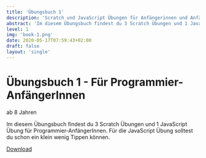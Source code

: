 ```yaml
---
title: 'Übungsbuch 1'
description: 'Scratch und JavaScript Übungen für Anfängerinnen und Anfänger'
abstract: 'Im diesem Übungsbuch findest du 3 Scratch Übungen und 1 JavaScript Übung für Programmier-AnfängerInnen. Für die JavaScript Übung solltest du schon ein klein wenig Tippen können.'
level: 1
img: 'book-1.png'
date: 2020-05-17T07:59:43+02:00
draft: false
layout: 'single'
---
```


# Übungsbuch 1 - Für Programmier-AnfängerInnen
ab 8 Jahren

Im diesem Übungsbuch findest du 3 Scratch Übungen und 1 JavaScript Übung für Programmier-AnfängerInnen. Für die JavaScript Übung solltest du schon ein klein wenig Tippen können.

<p class="text-center"><a class="btn btn-primary" href="/uebungsanleitungen/programmieren/Uebungsbuch-fuer-AnfaengerInnen-Auflage-3.pdf" target="_blank">Download</a></p> 